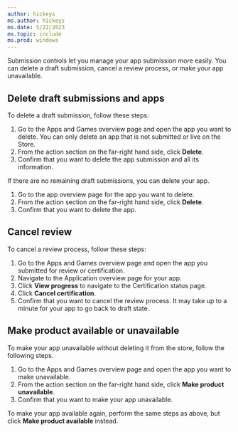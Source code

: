 ```yaml
---
author: hickeys
ms.author: hickeys
ms.date: 5/22/2023
ms.topic: include
ms.prod: windows
---
```


Submission controls let you manage your app submission more easily. You can delete a draft submission,  cancel a review process, or make your app unavailable.

## Delete draft submissions and apps

To delete a draft submission, follow these steps:

1. Go to the Apps and Games overview page and open the app you want to delete. You can only delete an app that is not submitted or live on the Store.
1. From the action section on the far-right hand side, click **Delete**.
1. Confirm that you want to delete the app submission and all its information.

If there are no remaining draft submissions, you can delete your app.

1. Go to the app overview page for the app you want to delete.
1. From the action section on the far-right hand side, click **Delete**.
1. Confirm that you want to delete the app.

## Cancel review

To cancel a review process, follow these steps:

1. Go to the Apps and Games overview page and open the app you submitted for review or certification.
1. Navigate to the Application overview page for your app.
1. Click **View progress** to navigate to the Certification status page.
1. Click **Cancel certification**.
1. Confirm that you want to cancel the review process. It may take up to a minute for your app to go back to draft state.

## Make product available or unavailable

To make your app unavailable without deleting it from the store, follow the following steps.

1. Go to the Apps and Games overview page and open the app you want to make unavailable.
1. From the action section on the far-right hand side, click **Make product unavailable**.
1. Confirm that you want to make your app unavailable.

To make your app available again, perform the same steps as above, but click **Make product available** instead.
